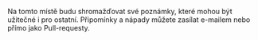 Na tomto místě budu shromažďovat své poznámky, které mohou být užitečné i pro
ostatní. Připomínky a nápady můžete zasílat e-mailem nebo přímo jako
Pull-requesty.
